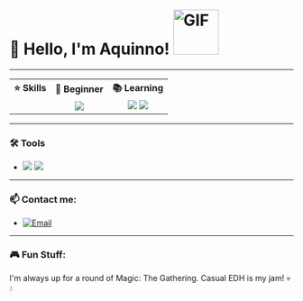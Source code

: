 <h1 align="left">👋 Hello, I'm Aquinno! <img src="https://i.pinimg.com/originals/be/71/cd/be71cda28a8c78ee7c2923a1e6b52bdb.gif" alt="GIF" width="80"></h1>

---

<p align="left">
  <table>
    <tr>
      <th>⭐ Skills</th>
      <th>🌱 Beginner</th>
      <th>📚 Learning</th>
    </tr>
    <tr>
      <td align="center"></td>
      <td align="center">
        <img src="https://img.shields.io/badge/-Python-2478af?logo=python&logoColor=white&style=for-the-badge">
      </td>
      <td align="center">
        <img src="https://img.shields.io/badge/-C%23-189c2a?logo=c-sharp&logoColor=white&style=for-the-badge">
        <img src="https://img.shields.io/badge/-Pandas-150458?logo=pandas&logoColor=white&style=for-the-badge">
      </td>
    </tr>
  </table>
</p>

---

### 🛠️ Tools
- <p align="left">
    <img src="https://img.shields.io/badge/-Visual%20Studio-5C2D91?logo=visual-studio&logoColor=white&style=for-the-badge">
    <img src="https://img.shields.io/badge/-VS%20Code-007ACC?logo=visual-studio-code&logoColor=white&style=for-the-badge">
</p>

---

### 📫 Contact me: 
- [![Email](https://img.shields.io/badge/-Email-D14836?logo=gmail&logoColor=white&style=for-the-badge)](mailto:vinicius.aquino@estudante.ufcg.edu.br)

---

### 🎮 Fun Stuff:
I'm always up for a round of Magic: The Gathering. Casual EDH is my jam! 💀💧


<!---
Aquinno/Aquinno is a ✨ special ✨ repository because its `README.md` (this file) appears on your GitHub profile.
You can click the Preview link to take a look at your changes.
--->
